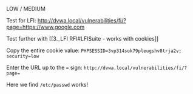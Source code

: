 LOW / MEDIUM

Test for LFI:
http://dvwa.local/vulnerabilities/fi/?page=https://www.google.com

Test further with [[3._LFI RFI#LFISuite - works with cookies]]

Copy the entire cookie value:
`PHPSESSID=3vp314sok79pleugshv8trja2v; security=low`

Enter the URL up to the `=` sign:
`http://dvwa.local/vulnerabilities/fi/?page=`

Here we find `/etc/passwd` works!

